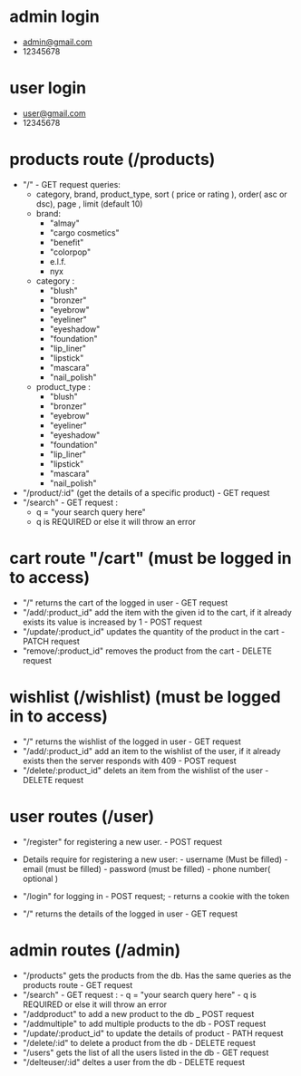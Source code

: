 # admin login 
  - admin@gmail.com
  - 12345678
# user login
  - user@gmail.com
  - 12345678
# products route (/products)
  - "/" - GET request
    queries: 
      - category, brand, product_type, sort ( price or rating ), order( asc or dsc), page , limit (default 10)
      - brand:
        - "almay"
        - "cargo cosmetics"
        - "benefit"
        - "colorpop"
        - e.l.f.
        - nyx
      - category : 
        - "blush"
        - "bronzer"
        - "eyebrow"
        - "eyeliner"
        - "eyeshadow"
        - "foundation"
        - "lip_liner"
        - "lipstick"
        - "mascara"
        - "nail_polish"
      - product_type :
        - "blush"
        - "bronzer"
        - "eyebrow"
        - "eyeliner"
        - "eyeshadow"
        - "foundation"
        - "lip_liner"
        - "lipstick"
        - "mascara"
        - "nail_polish"
  -  "/product/:id" (get the details of a specific product) - GET request
  -  "/search" - GET request :
        - q = "your search query here" 
        - q is REQUIRED or else it will throw an error
        
        
# cart route "/cart" (must be logged in to access)
  - "/" returns the cart of the logged in user - GET request
  - "/add/:product_id" add the item with the given id to the cart, if it already exists its value is increased by 1 - POST request
  - "/update/:product_id" updates the quantity of the product in the cart - PATCH request
  - "remove/:product_id" removes the product from the cart - DELETE request



# wishlist (/wishlist) (must be logged in to access)
  - "/" returns the wishlist of the logged in user - GET request
  - "/add/:product_id" add an item to the wishlist of the user, if it already exists then the server responds with 409 - POST request
  - "/delete/:product_id" delets an item from the wishlist of the user - DELETE request
  
  
# user routes (/user)
  - "/register" for registering a new user. - POST request
  - Details require for registering a new user: 
        - username (Must be filled)
        - email (must be filled)
        - password (must be filled)
        - phone number( optional )
        
  - "/login" for logging in - POST request;
        - returns a cookie with the token
  - "/" returns the details of the logged in user - GET request
  
# admin routes (/admin)
  - "/products" gets the products from the db. Has the same queries as the products route - GET request
  - "/search" - GET request :
        - q = "your search query here" 
        - q is REQUIRED or else it will throw an error
  - "/addproduct" to add a new product to the db _ POST request
  - "/addmultiple" to add multiple products to the db - POST request
  - "/update/:product_id" to update the details of product - PATH request
  - "/delete/:id" to delete a product from the db - DELETE request
  - "/users" gets the list of all the users listed in the db - GET request
  - "/delteuser/:id" deltes a user from the db - DELETE request
